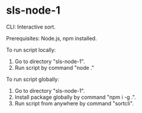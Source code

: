 # sls-node-1
CLI: Interactive sort.

Prerequisites: Node.js, npm installed.

To run script locally:
1. Go to directory "sls-node-1".
2. Run script by command "node ."

To run script globally:
1. Go to directory "sls-node-1".
2. Install package globally by command "npm i -g .".
3. Run script from anywhere by command "sortcli".
